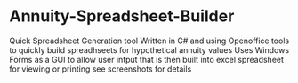 # Annuity-Spreadsheet-Builder
Quick Spreadsheet Generation tool
Written in C# and using Openoffice tools to quickly build spreadhseets for hypothetical annuity values
Uses Windows Forms as a GUI to allow user intput that is then built into excel spreadsheet for viewing or printing see screenshots for details
